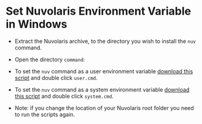 # Set Nuvolaris Environment Variable in Windows

- Extract the Nuvolaris archive, to the directory you wish to install the `nuv` command.


- Open the directory `command`:

- To set the `nuv` command as a user environment variable [download this script](https://raw.githubusercontent.com/nuvolaris/nuvolaris-documentation/main/documentation/installation/set-on-windows/user.cmd) and double click  `user.cmd`.
- To set the `nuv` command as a system environment variable [download this script](https://raw.githubusercontent.com/nuvolaris/nuvolaris-documentation/main/documentation/installation/set-on-windows/system.cmd) and double click `system.cmd`.

- Note: if you change the location of your Nuvolaris root folder you need to run the scripts again.
